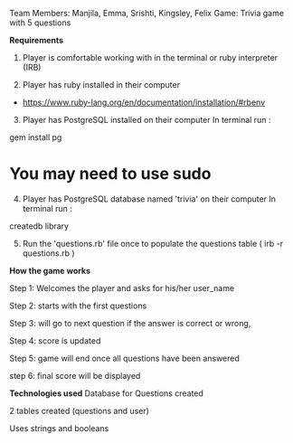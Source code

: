 
Team Members: Manjila, Emma, Srishti, Kingsley, Felix
Game: Trivia game with 5 questions

**Requirements**

1. Player is comfortable working with in the terminal or ruby interpreter (IRB)

2. Player has ruby installed in their computer
  - https://www.ruby-lang.org/en/documentation/installation/#rbenv

3. Player has PostgreSQL installed on their computer
In terminal run :

gem install pg

# You may need to use sudo

4. Player has PostgreSQL database named 'trivia' on their computer
In terminal run :

createdb library

5. Run the 'questions.rb' file once to populate the questions table ( irb -r questions.rb )

**How the game works**

Step 1: Welcomes the player and asks for his/her user_name

Step 2: starts with the first questions

Step 3: will go to next question if the answer is correct or wrong,

Step 4: score is updated

Step 5: game will end once all questions have been answered

step 6: final score will be displayed


**Technologies used**
Database for Questions created

2 tables created (questions and user)

Uses strings and booleans
